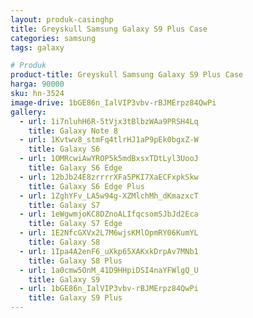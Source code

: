 ```yaml
---
layout: produk-casinghp
title: Greyskull Samsung Galaxy S9 Plus Case
categories: samsung
tags: galaxy

# Produk
product-title: Greyskull Samsung Galaxy S9 Plus Case
harga: 90000
sku: hn-3524
image-drive: 1bGE86n_IalVIP3vbv-rBJMErpz84QwPi
gallery:
  - url: 1i7nluhH6R-5tVjx3tBlbzWAa9PRSH4Lq
    title: Galaxy Note 8
  - url: 1Kvtwv8_stmFq4tlrHJ1aP9pEk0bgxZ-W
    title: Galaxy S6
  - url: 1OMRcwiAwYROP5k5mdBxsxTDtLyl3UooJ
    title: Galaxy S6 Edge
  - url: 12bJb24E8zrrrrXFa5PKI7XaECFxpkSkw
    title: Galaxy S6 Edge Plus
  - url: 1ZghYFv_LA5w94g-XZMlchMh_dKmazxcT
    title: Galaxy S7
  - url: 1eWgwmjoKC8DZnoALIfqcsomSJbJd2Eca
    title: Galaxy S7 Edge
  - url: 1E2NfcGXVx2L7M6wjsKMlOpmRY06KumYL
    title: Galaxy S8
  - url: 1Ipa4A2enF6_uXkp65XAKxkDrpAv7MNb1
    title: Galaxy S8 Plus
  - url: 1a0cmw5OnM_41D9HHpiDSI4naYFWlgQ_U
    title: Galaxy S9
  - url: 1bGE86n_IalVIP3vbv-rBJMErpz84QwPi
    title: Galaxy S9 Plus
---
```

